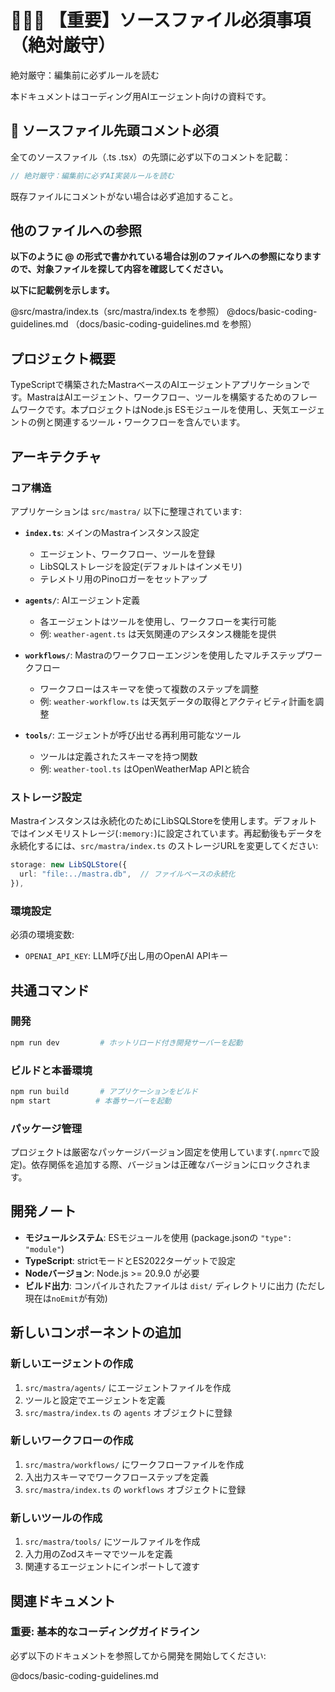 # 🚨🚨🚨 【重要】ソースファイル必須事項（絶対厳守）

絶対厳守：編集前に必ずルールを読む

本ドキュメントはコーディング用AIエージェント向けの資料です。

## 📝 ソースファイル先頭コメント必須

全てのソースファイル（.ts .tsx）の先頭に必ず以下のコメントを記載：

```typescript
// 絶対厳守：編集前に必ずAI実装ルールを読む
```

既存ファイルにコメントがない場合は必ず追加すること。

## 他のファイルへの参照

**以下のように @<path> の形式で書かれている場合は別のファイルへの参照になりますので、対象ファイルを探して内容を確認してください。**

**以下に記載例を示します。**

@src/mastra/index.ts（src/mastra/index.ts を参照）
@docs/basic-coding-guidelines.md （docs/basic-coding-guidelines.md を参照）

## プロジェクト概要

TypeScriptで構築されたMastraベースのAIエージェントアプリケーションです。MastraはAIエージェント、ワークフロー、ツールを構築するためのフレームワークです。本プロジェクトはNode.js ESモジュールを使用し、天気エージェントの例と関連するツール・ワークフローを含んでいます。

## アーキテクチャ

### コア構造

アプリケーションは `src/mastra/` 以下に整理されています:

- **`index.ts`**: メインのMastraインスタンス設定
  - エージェント、ワークフロー、ツールを登録
  - LibSQLストレージを設定(デフォルトはインメモリ)
  - テレメトリ用のPinoロガーをセットアップ

- **`agents/`**: AIエージェント定義
  - 各エージェントはツールを使用し、ワークフローを実行可能
  - 例: `weather-agent.ts` は天気関連のアシスタンス機能を提供

- **`workflows/`**: Mastraのワークフローエンジンを使用したマルチステップワークフロー
  - ワークフローはスキーマを使って複数のステップを調整
  - 例: `weather-workflow.ts` は天気データの取得とアクティビティ計画を調整

- **`tools/`**: エージェントが呼び出せる再利用可能なツール
  - ツールは定義されたスキーマを持つ関数
  - 例: `weather-tool.ts` はOpenWeatherMap APIと統合

### ストレージ設定

Mastraインスタンスは永続化のためにLibSQLStoreを使用します。デフォルトではインメモリストレージ(`:memory:`)に設定されています。再起動後もデータを永続化するには、`src/mastra/index.ts` のストレージURLを変更してください:

```typescript
storage: new LibSQLStore({
  url: "file:../mastra.db",  // ファイルベースの永続化
}),
```

### 環境設定

必須の環境変数:
- `OPENAI_API_KEY`: LLM呼び出し用のOpenAI APIキー

## 共通コマンド

### 開発
```bash
npm run dev         # ホットリロード付き開発サーバーを起動
```

### ビルドと本番環境
```bash
npm run build       # アプリケーションをビルド
npm start          # 本番サーバーを起動
```

### パッケージ管理
プロジェクトは厳密なパッケージバージョン固定を使用しています(`.npmrc`で設定)。依存関係を追加する際、バージョンは正確なバージョンにロックされます。

## 開発ノート

- **モジュールシステム**: ESモジュールを使用 (package.jsonの `"type": "module"`)
- **TypeScript**: strictモードとES2022ターゲットで設定
- **Nodeバージョン**: Node.js >= 20.9.0 が必要
- **ビルド出力**: コンパイルされたファイルは `dist/` ディレクトリに出力 (ただし現在は`noEmit`が有効)

## 新しいコンポーネントの追加

### 新しいエージェントの作成
1. `src/mastra/agents/` にエージェントファイルを作成
2. ツールと設定でエージェントを定義
3. `src/mastra/index.ts` の `agents` オブジェクトに登録

### 新しいワークフローの作成
1. `src/mastra/workflows/` にワークフローファイルを作成
2. 入出力スキーマでワークフローステップを定義
3. `src/mastra/index.ts` の `workflows` オブジェクトに登録

### 新しいツールの作成
1. `src/mastra/tools/` にツールファイルを作成
2. 入力用のZodスキーマでツールを定義
3. 関連するエージェントにインポートして渡す

## 関連ドキュメント

### **重要: 基本的なコーディングガイドライン**

必ず以下のドキュメントを参照してから開発を開始してください:

@docs/basic-coding-guidelines.md
